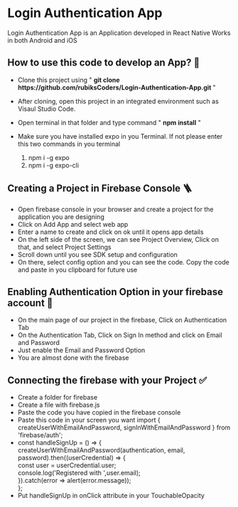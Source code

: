 <h1>Login Authentication App</h1>
<p>Login Authentication App is an Application developed in React Native Works in both Android and iOS</p>
<h2>How to use this code to develop an App? 🤔 </h2>
<ul>
<li><p>Clone this project using " <b>git clone https://github.com/rubiksCoders/Login-Authentication-App.git </b> "</p></li>
<li><p>After cloning, open this project in an integrated environment such as Visaul Studio Code.</p></li>
<li><p>Open terminal in that folder and type command " <b>npm install</b> "</p></li>
<li><p>Make sure you have installed expo in you Terminal. If not please enter this two commands in you terminal</p></li>
    <ol>
      <li> npm i -g expo</li>
      <li> npm i -g expo-cli</li>
    </ol>
</ul>
<h2>Creating a Project in Firebase Console 🪜</h2>
<ul>
<li>Open firebase console in your browser and create a project for the application you are designing</li>
<li>Click on Add App and select web app</li>
<li>Enter a name to create and click on ok until it opens app details</li>
<li>On the left side of the screen, we can see Project Overview, Click on that, and select Project Settings</li>
<li> Scroll down until you see SDK setup and configuration </li>
<li>On there, select config option and you can see the code. Copy the code and paste in you clipboard for future use</li>
</ul>
<h2>Enabling Authentication Option in your firebase account 🧐</h2>
<ul>
<li>On the main page of our project in the firebase, Click on Authentication Tab</li>
<li>On the Authentication Tab, Click on Sign In method and click on Email and Password</li>
<li>Just enable the Email and Password Option</li>
<li>You are almost done with the firebase</li>
</ul>
<h2>Connecting the firebase with your Project ✅</h2>
<ul>
    <li>Create a folder for firebase</li>
    <li>Create a file with firebase.js</li>
    <li>Paste the code you have copied in the firebase console</li>
    <li>Paste this code in your screen you want import { createUserWithEmailAndPassword, signInWithEmailAndPassword } from 'firebase/auth';</li>
    <li>const handleSignUp = () => {<br>
        createUserWithEmailAndPassword(authentication, email, password).then((userCredential) => {<br>
            const user = userCredential.user;<br>
            console.log('Registered with ',user.email);<br>
        }).catch(error => alert(error.message));<br>
    };</li>
    <li>Put handleSignUp in onClick attribute in your TouchableOpacity</li>
</ul>
